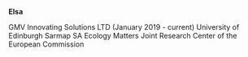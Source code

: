 **Elsa**

GMV Innovating Solutions LTD (January 2019 - current)
University of Edinburgh
Sarmap SA
Ecology Matters
Joint Research Center of the European Commission
